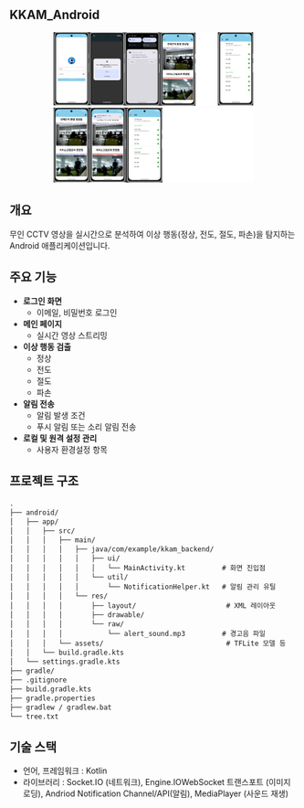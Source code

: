 ## KKAM_Android


<p align="center">
  <img src="ui내용.png" width="350" alt="로그인 화면">
  <img src="ui내용2.png" width="350" alt="메인 화면">
</p>

## 개요
무인 CCTV 영상을 실시간으로 분석하여 이상 행동(정상, 전도, 절도, 파손)을 탐지하는 Android 애플리케이션입니다. 

## 주요 기능
- **로그인 화면**
  - 이메일, 비밀번호 로그인 
- **메인 페이지**
  - 실시간 영상 스트리밍  
- **이상 행동 검출**  
  - 정상  
  - 전도
  - 절도
  - 파손  
- **알림 전송**
  - 알림 발생 조건
  - 푸시 알림 또는 소리 알림 전송 
- **로컬 및 원격 설정 관리**  
  - 사용자 환경설정 항목

##  프로젝트 구조

```plaintext
.
├── android/
│   ├── app/
│   │   ├── src/
│   │   │   ├── main/
│   │   │   │   ├── java/com/example/kkam_backend/
│   │   │   │   │   ├── ui/
│   │   │   │   │   │   └── MainActivity.kt         # 화면 진입점
│   │   │   │   │   └── util/
│   │   │   │   │       └── NotificationHelper.kt   # 알림 관리 유틸
│   │   │   │   └── res/
│   │   │   │       ├── layout/                      # XML 레이아웃
│   │   │   │       ├── drawable/
│   │   │   │       └── raw/
│   │   │   │           └── alert_sound.mp3         # 경고음 파일
│   │   │   └── assets/                              # TFLite 모델 등
│   │   └── build.gradle.kts    
│   └── settings.gradle.kts     
├── gradle/                     
├── .gitignore                  
├── build.gradle.kts            
├── gradle.properties           
├── gradlew / gradlew.bat       
└── tree.txt                    

```

## 기술 스택
- 언어, 프레임워크 : Kotlin
- 라이브러리 : Socket.IO (네트워크), Engine.IOWebSocket 트랜스포트 (이미지 로딩), Andriod Notification Channel/API(알림), MediaPlayer (사운드 재생)
